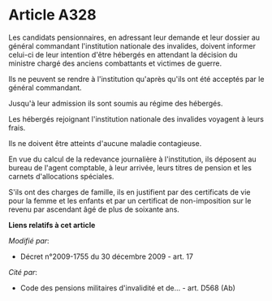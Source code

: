 # Article A328

Les candidats pensionnaires, en adressant leur demande et leur dossier au général commandant l'institution nationale des
invalides, doivent informer celui-ci de leur intention d'être hébergés en attendant la décision du       ministre chargé des
anciens combattants et victimes de guerre. 

Ils ne peuvent se rendre à l'institution qu'après qu'ils ont été acceptés par le général commandant. 

Jusqu'à leur admission ils sont soumis au régime des hébergés. 

Les hébergés rejoignant l'institution nationale des invalides voyagent à leurs frais. 

Ils ne doivent être atteints d'aucune maladie contagieuse. 

En vue du calcul de la redevance journalière à l'institution, ils déposent au bureau de l'agent comptable, à leur arrivée,
leurs titres de pension et les carnets d'allocations spéciales.

S'ils ont des charges de famille, ils en justifient par des certificats de vie pour la femme et les enfants et par un
certificat de non-imposition sur le revenu par ascendant âgé de plus de soixante ans.

**Liens relatifs à cet article**

_Modifié par_:

  - Décret n°2009-1755 du 30 décembre 2009 - art. 17

_Cité par_:

  - Code des pensions militaires d'invalidité et de... - art. D568 (Ab)

